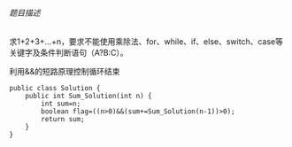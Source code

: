 ###### 题目描述

求1+2+3+...+n，要求不能使用乘除法、for、while、if、else、switch、case等关键字及条件判断语句（A?B:C）。

利用&&的短路原理控制循环结束
```
public class Solution {
    public int Sum_Solution(int n) {
        int sum=n;
        boolean flag=((n>0)&&(sum+=Sum_Solution(n-1))>0);
        return sum;
    }
}
```